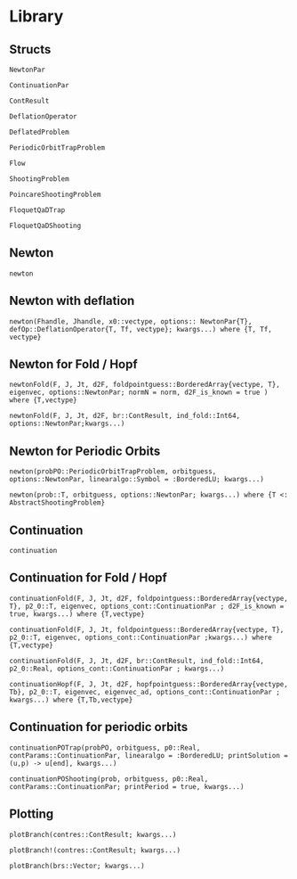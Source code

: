 # Library

## Structs

```@docs
NewtonPar
```

```@docs
ContinuationPar
```

```@docs
ContResult
```

```@docs
DeflationOperator
```

```@docs
DeflatedProblem
```

```@docs
PeriodicOrbitTrapProblem
```

```@docs
Flow
```

```@docs
ShootingProblem
```

```@docs
PoincareShootingProblem
```

```@docs
FloquetQaDTrap
```

```@docs
FloquetQaDShooting
```

## Newton

```@docs
newton
```

## Newton with deflation

```@docs
newton(Fhandle, Jhandle, x0::vectype, options:: NewtonPar{T}, defOp::DeflationOperator{T, Tf, vectype}; kwargs...) where {T, Tf, vectype}
```

## Newton for Fold / Hopf

```@docs
newtonFold(F, J, Jt, d2F, foldpointguess::BorderedArray{vectype, T}, eigenvec, options::NewtonPar; normN = norm, d2F_is_known = true ) where {T,vectype}
```

```@docs
newtonFold(F, J, Jt, d2F, br::ContResult, ind_fold::Int64, options::NewtonPar;kwargs...)
```

## Newton for Periodic Orbits

```@docs
newton(probPO::PeriodicOrbitTrapProblem, orbitguess, options::NewtonPar, linearalgo::Symbol = :BorderedLU; kwargs...)
```

```@docs
newton(prob::T, orbitguess, options::NewtonPar; kwargs...) where {T <: AbstractShootingProblem}
```

## Continuation

```@docs
continuation
```

## Continuation for Fold / Hopf

```@docs
continuationFold(F, J, Jt, d2F, foldpointguess::BorderedArray{vectype, T}, p2_0::T, eigenvec, options_cont::ContinuationPar ; d2F_is_known = true, kwargs...) where {T,vectype}
```

```@docs
continuationFold(F, J, Jt, foldpointguess::BorderedArray{vectype, T}, p2_0::T, eigenvec, options_cont::ContinuationPar ;kwargs...) where {T,vectype}
```

```@docs
continuationFold(F, J, Jt, d2F, br::ContResult, ind_fold::Int64, p2_0::Real, options_cont::ContinuationPar ; kwargs...)
```

```@docs
continuationHopf(F, J, Jt, d2F, hopfpointguess::BorderedArray{vectype, Tb}, p2_0::T, eigenvec, eigenvec_ad, options_cont::ContinuationPar ; kwargs...) where {T,Tb,vectype}
```

## Continuation for periodic orbits

```@docs
continuationPOTrap(probPO, orbitguess, p0::Real, contParams::ContinuationPar, linearalgo = :BorderedLU; printSolution = (u,p) -> u[end], kwargs...)
```

```@docs
continuationPOShooting(prob, orbitguess, p0::Real, contParams::ContinuationPar; printPeriod = true, kwargs...)
```

## Plotting

```@docs
plotBranch(contres::ContResult; kwargs...)
```

```@docs
plotBranch!(contres::ContResult; kwargs...)
```

```@docs
plotBranch(brs::Vector; kwargs...)
```


